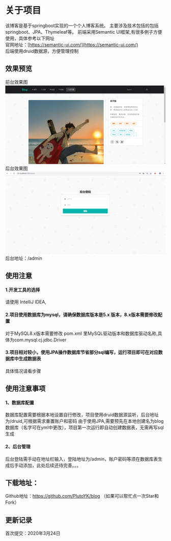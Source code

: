 # 关于项目

该博客是基于springboot实现的一个个人博客系统。
主要涉及技术包括的包括 springboot、JPA、Thymeleaf等。
前端采用Semantic UI框架,有很多例子方便使用，具体参考以下网址<br/>
官网地址：[https://semantic-ui.com/](https://semantic-ui.com/) <br/> 
后端使用druid数据源，方便管理控制


## 效果预览
前台效果图  <br/>
![image](img/1.png)
<br/>
后台效果图  <br/>
![image](img/2.png)
<br/>
后台地址：/admin <br/>


## 使用注意
#### 1.开发工具的选择
请使用 IntelliJ IDEA,


#### 2.项目使用数据库为mysql，请确保数据库版本是5.x 版本，8.x版本需要修改配置
对于MySQL8.x版本需要修改 pom.xml 里MySQL驱动版本和数据库驱动名称,具体为com.mysql.cj.jdbc.Driver


#### 3.项目相对较小，使用JPA操作数据库节省部分sql编写，运行项目即可在对应数据库中生成数据表



具体情况请看步骤

## 使用注意事项

#### 1、数据库配置  <br/>
数据库配置需要根据本地设置自行修改，项目使用druid数据源监听，后台地址为/druid,可根据需求重置账户和密码
由于使用JPA,需要预先在本地创建名为blog数据库（名字可在yml中更改），项目第一次运行即自动创建数据表，无需再写sql生成

#### 2、后台管理
后台登陆需手动在地址栏输入，登陆地址为/admin，账户密码等须在数据库表生成后手动添加，此处后续还待完善。。。


## 下载地址：
Github地址：https://github.com/PlutoYK/blog
（如果可以帮忙点一次Star和Fork）
 
## 更新记录
首次提交：2020年3月24日  <br/>




